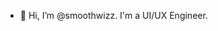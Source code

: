 - 👋 Hi, I’m @smoothwizz. I'm a UI/UX Engineer.

<!---
smoothwizz/smoothwizz is a ✨ special ✨ repository because its `README.md` (this file) appears on your GitHub profile.
You can click the Preview link to take a look at your changes.
--->
